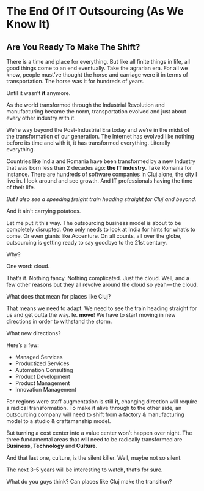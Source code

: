 # The End Of IT Outsourcing (As We Know It)
## Are You Ready To Make The Shift?

There is a time and place for everything. But like all finite things in life, all good things come to an end eventually. Take the agrarian era. For all we know, people must’ve thought the horse and carriage were it in terms of transportation. The horse was it for hundreds of years.

Until it wasn’t **it** anymore.

As the world transformed through the Industrial Revolution and manufacturing became the norm, transportation evolved and just about every other industry with it.

We’re way beyond the Post-Industrial Era today and we’re in the midst of the transformation of our generation. The Internet has evolved like nothing before its time and with it, it has transformed everything. Literally everything.

Countries like India and Romania have been transformed by a new Industry that was born less than 2 decades ago: **the IT industry**. Take Romania for instance. There are hundreds of software companies in Cluj alone, the city I live in. I look around and see growth. And IT professionals having the time of their life.

*But I also see a speeding freight train heading straight for Cluj and beyond.*

And it ain’t carrying potatoes.

Let me put it this way. The outsourcing business model is about to be completely disrupted. One only needs to look at India for hints for what’s to come. Or even giants like Accenture. On all counts, all over the globe, outsourcing is getting ready to say goodbye to the 21st century.

Why?

One word: cloud.

That’s it. Nothing fancy. Nothing complicated. Just the cloud. Well, and a few other reasons but they all revolve around the cloud so yeah — the cloud.

What does that mean for places like Cluj?

That means we need to adapt. We need to see the train heading straight for us and get outta the way. Ie. **move**! We have to start moving in new directions in order to withstand the storm.

What new directions?

Here’s a few:

* Managed Services
* Productized Services
* Automation Consulting
* Product Development
* Product Management
* Innovation Management

For regions were staff augmentation is still **it**, changing direction will require a radical transformation. To make it alive through to the other side, an outsourcing company will need to shift from a factory & manufacturing model to a studio & craftsmanship model.

But turning a cost center into a value center won’t happen over night. The three fundamental areas that will need to be radically transformed are **Business, Technology** and **Culture.**

And that last one, culture, is the silent killer. Well, maybe not so silent.

The next 3–5 years will be interesting to watch, that’s for sure.

What do you guys think? Can places like Cluj make the transition?
